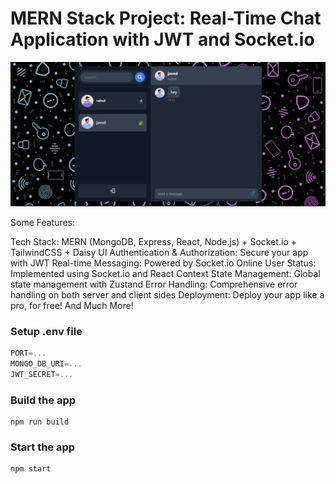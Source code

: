 # MERN Stack Project: Real-Time Chat Application with JWT and Socket.io

![Demo App](./frontend/public/chat-app-.png)

Some Features:

Tech Stack: MERN (MongoDB, Express, React, Node.js) + Socket.io + TailwindCSS + Daisy UI
Authentication & Authorization: Secure your app with JWT
Real-time Messaging: Powered by Socket.io
Online User Status: Implemented using Socket.io and React Context
State Management: Global state management with Zustand
Error Handling: Comprehensive error handling on both server and client sides
Deployment: Deploy your app like a pro, for free!
And Much More!

### Setup .env file

```js
PORT=...
MONGO_DB_URI=...
JWT_SECRET=...
```

### Build the app

```shell
npm run build
```

### Start the app

```shell
npm start
```
